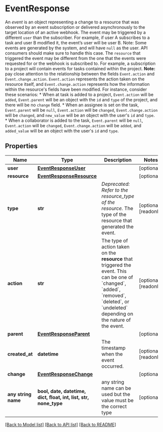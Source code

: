 # EventResponse

An *event* is an object representing a change to a resource that was observed by an event subscription or delivered asynchronously to the target location of an active webhook.  The event may be triggered by a different `user` than the subscriber. For example, if user A subscribes to a task and user B modified it, the event’s user will be user B. Note: Some events are generated by the system, and will have `null` as the user. API consumers should make sure to handle this case.  The `resource` that triggered the event may be different from the one that the events were requested for or the webhook is subscribed to. For example, a subscription to a project will contain events for tasks contained within the project.  **Note:** pay close attention to the relationship between the fields `Event.action` and `Event.change.action`. `Event.action` represents the action taken on the resource itself, and `Event.change.action` represents how the information within the resource's fields have been modified.  For instance, consider these scenarios:   * When at task is added to a project, `Event.action` will be `added`, `Event.parent` will be an object with the `id` and `type` of the project, and there will be no `change` field.   * When an assignee is set on the task, `Event.parent` will be `null`, `Event.action` will be `changed`, `Event.change.action` will be `changed`, and `new_value` will be an object with the user's `id` and `type`.   * When a collaborator is added to the task, `Event.parent` will be `null`, `Event.action` will be `changed`, `Event.change.action` will be `added`, and `added_value` will be an object with the user's `id` and `type`.

## Properties
Name | Type | Description | Notes
------------ | ------------- | ------------- | -------------
**user** | [**EventResponseUser**](EventResponseUser.md) |  | [optional] 
**resource** | [**EventResponseResource**](EventResponseResource.md) |  | [optional] 
**type** | **str** | *Deprecated: Refer to the resource_type of the resource.* The type of the resource that generated the event. | [optional] [readonly] 
**action** | **str** | The type of action taken on the **resource** that triggered the event.  This can be one of &#x60;changed&#x60;, &#x60;added&#x60;, &#x60;removed&#x60;, &#x60;deleted&#x60;, or &#x60;undeleted&#x60; depending on the nature of the event. | [optional] [readonly] 
**parent** | [**EventResponseParent**](EventResponseParent.md) |  | [optional] 
**created_at** | **datetime** | The timestamp when the event occurred. | [optional] [readonly] 
**change** | [**EventResponseChange**](EventResponseChange.md) |  | [optional] 
**any string name** | **bool, date, datetime, dict, float, int, list, str, none_type** | any string name can be used but the value must be the correct type | [optional]

[[Back to Model list]](../README.md#documentation-for-models) [[Back to API list]](../README.md#documentation-for-api-endpoints) [[Back to README]](../README.md)


